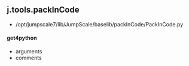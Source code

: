 ## j.tools.packInCode

- /opt/jumpscale7/lib/JumpScale/baselib/packInCode/PackInCode.py

#### get4python 
- arguments
- comments
    

